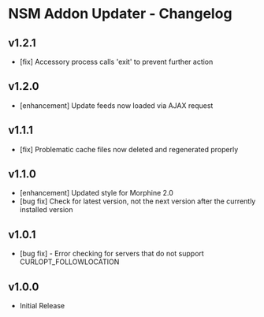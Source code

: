 NSM Addon Updater - Changelog
=============================

v1.2.1
------

* [fix] Accessory process calls 'exit' to prevent further action

v1.2.0
------

* [enhancement] Update feeds now loaded via AJAX request

v1.1.1
------

* [fix] Problematic cache files now deleted and regenerated properly

v1.1.0
------

* [enhancement] Updated style for Morphine 2.0
* [bug fix] Check for latest version, not the next version after the currently installed version

v1.0.1
------

* [bug fix] - Error checking for servers that do not support CURLOPT_FOLLOWLOCATION

v1.0.0
------

* Initial Release